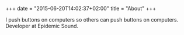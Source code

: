 +++
date = "2015-06-20T14:02:37+02:00"
title = "About"
+++

I push buttons on computers so others can push buttons on computers.  
Developer at Epidemic Sound.
